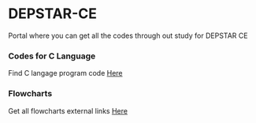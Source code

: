 # DEPSTAR-CE
Portal where you can get all the codes through out study for DEPSTAR CE

### Codes for C Language
Find C langage program code [Here](https://github.com/prince-jagani/DEPSTAR-CE/tree/main/CCP/C%20Language)

### Flowcharts
Get all flowcharts external links [Here](https://github.com/prince-jagani/DEPSTAR-CE/tree/main/CCP/Flowchart%20Links.md)
